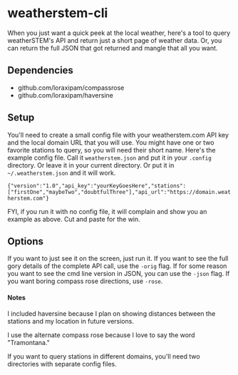 # weatherstem-cli

When you just want a quick peek at the local weather, here's a tool to query weatherSTEM's API and return just a short page of weather data. Or, you can return the full JSON that got returned and mangle that all you want.

## Dependencies

   - github.com/loraxipam/compassrose
   - github.com/loraxipam/haversine

## Setup

You'll need to create a small config file with your weatherstem.com API key and the local domain URL that you will use. You might have one or two favorite stations to query, so you will need their short name. Here's the example config file. Call it `weatherstem.json` and put it in your `.config` directory. Or leave it in your current directory. Or put it in `~/.weatherstem.json` and it will work.

   `{"version":"1.0","api_key":"yourKeyGoesHere","stations":["firstOne","maybeTwo","doubtfulThree"],"api_url":"https://domain.weatherstem.com"}`

FYI, if you run it with no config file, it will complain and show you an example as above. Cut and paste for the win.

## Options

If you want to just see it on the screen, just run it. If you want to see the full gory details of the complete API call, use the `-orig` flag. If for some reason you want to see the cmd line version in JSON, you can use the `-json` flag. If you want boring compass rose directions, use `-rose`.

#### Notes

I included haversine because I plan on showing distances between the stations and my location in future versions.

I use the alternate compass rose because I love to say the word "Tramontana."

If you want to query stations in different domains, you'll need two directories with separate config files.
